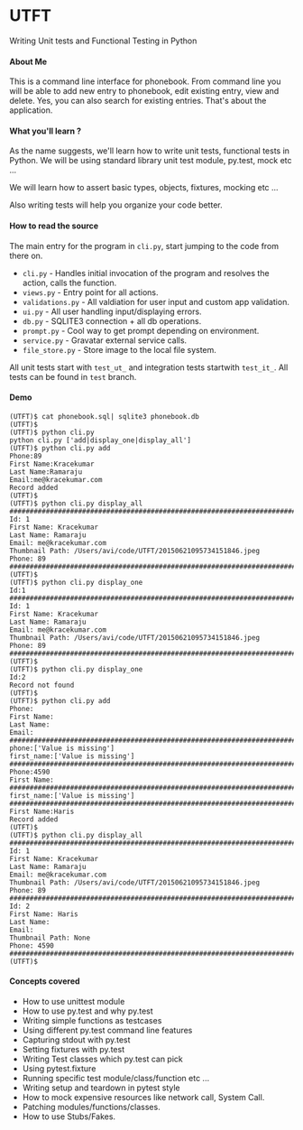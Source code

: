 # UTFT
Writing Unit tests and Functional Testing in Python

#### About Me

This is a command line interface for phonebook. From command line you will be
able to add new entry to phonebook, edit existing entry, view and delete. Yes, you can
also search for existing entries. That's about the application.

#### What you'll learn ?

As the name suggests, we'll learn how to write unit tests, functional tests in Python.
We will be using standard library unit test module, py.test, mock etc ...

We will learn how to assert basic types, objects, fixtures, mocking etc ...

Also writing tests will help you organize your code better.


#### How to read the source

The main entry for the program in `cli.py`, start jumping to the code from there on.

- `cli.py` - Handles initial invocation of the program and resolves the action, calls the function.
- `views.py` - Entry point for all actions.
- `validations.py` - All valdiation for user input and custom app validation.
- `ui.py` - All user handling input/displaying errors.
- `db.py` - SQLITE3 connection + all db operations.
- `prompt.py` - Cool way to get prompt depending on environment.
- `service.py` - Gravatar external service calls.
- `file_store.py` - Store image to the local file system.

All unit tests start with `test_ut_` and integration tests startwith `test_it_`.
All tests can be found in `test` branch.

#### Demo

```shell
(UTFT)$ cat phonebook.sql| sqlite3 phonebook.db
(UTFT)$
(UTFT)$ python cli.py
python cli.py ['add|display_one|display_all']
(UTFT)$ python cli.py add
Phone:89
First Name:Kracekumar
Last Name:Ramaraju
Email:me@kracekumar.com
Record added
(UTFT)$ 
(UTFT)$ python cli.py display_all
################################################################################
Id: 1
First Name: Kracekumar
Last Name: Ramaraju
Email: me@kracekumar.com
Thumbnail Path: /Users/avi/code/UTFT/20150621095734151846.jpeg
Phone: 89
################################################################################
(UTFT)$ 
(UTFT)$ python cli.py display_one
Id:1
################################################################################
Id: 1
First Name: Kracekumar
Last Name: Ramaraju
Email: me@kracekumar.com
Thumbnail Path: /Users/avi/code/UTFT/20150621095734151846.jpeg
Phone: 89
################################################################################
(UTFT)$ 
(UTFT)$ python cli.py display_one
Id:2
Record not found
(UTFT)$ 
(UTFT)$ python cli.py add
Phone:
First Name:
Last Name:
Email:
################################################################################
phone:['Value is missing']
first_name:['Value is missing']
################################################################################
Phone:4590
First Name:
################################################################################
first_name:['Value is missing']
################################################################################
First Name:Haris
Record added
(UTFT)$ 
(UTFT)$ python cli.py display_all
################################################################################
Id: 1
First Name: Kracekumar
Last Name: Ramaraju
Email: me@kracekumar.com
Thumbnail Path: /Users/avi/code/UTFT/20150621095734151846.jpeg
Phone: 89
################################################################################
Id: 2
First Name: Haris
Last Name: 
Email: 
Thumbnail Path: None
Phone: 4590
################################################################################
(UTFT)$
```

#### Concepts covered

- How to use unittest module
- How to use py.test and why py.test
- Writing simple functions as testcases
- Using different py.test command line features
- Capturing stdout with py.test
- Setting fixtures with py.test
- Writing Test classes which py.test can pick
- Using pytest.fixture
- Running specific test module/class/function etc ...
- Writing setup and teardown in pytest style
- How to mock expensive resources like network call, System Call.
- Patching modules/functions/classes.
- How to use Stubs/Fakes.
